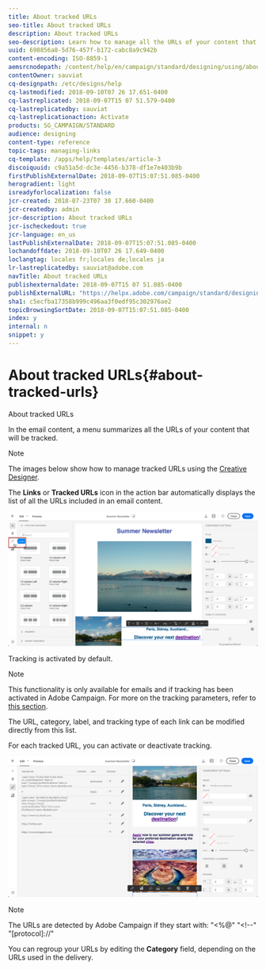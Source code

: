```yaml
---
title: About tracked URLs
seo-title: About tracked URLs
description: About tracked URLs
seo-description: Learn how to manage all the URLs of your content that will be tracked.
uuid: 698856a8-5d76-457f-b172-cabc8a9c942b
content-encoding: ISO-8859-1
aemsrcnodepath: /content/help/en/campaign/standard/designing/using/about-tracked-urls
contentOwner: sauviat
cq-designpath: /etc/designs/help
cq-lastmodified: 2018-09-10T07 26 17.651-0400
cq-lastreplicated: 2018-09-07T15 07 51.579-0400
cq-lastreplicatedby: sauviat
cq-lastreplicationaction: Activate
products: SG_CAMPAIGN/STANDARD
audience: designing
content-type: reference
topic-tags: managing-links
cq-template: /apps/help/templates/article-3
discoiquuid: c9a51a5d-dc3e-4456-b378-df1e7e403b9b
firstPublishExternalDate: 2018-09-07T15:07:51.085-0400
herogradient: light
isreadyforlocalization: false
jcr-created: 2018-07-23T07 30 17.660-0400
jcr-createdby: admin
jcr-description: About tracked URLs
jcr-ischeckedout: true
jcr-language: en_us
lastPublishExternalDate: 2018-09-07T15:07:51.085-0400
lochandoffdate: 2018-09-10T07 26 17.649-0400
loclangtag: locales fr;locales de;locales ja
lr-lastreplicatedby: sauviat@adobe.com
navTitle: About tracked URLs
publishexternaldate: 2018-09-07T15 07 51.085-0400
publishExternalURL: "https://helpx.adobe.com/campaign/standard/designing/using/about-tracked-urls.html"
sha1: c5ecfba17358b999c496aa3f0edf95c302976ae2
topicBrowsingSortDate: 2018-09-07T15:07:51.085-0400
index: y
internal: n
snippet: y
---
```


# About tracked URLs{#about-tracked-urls}

About tracked URLs

In the email content, a menu summarizes all the URLs of your content that will be tracked.

>[!NOTE]
>
>The images below show how to manage tracked URLs using the [Creative Designer](../../designing/using/about-email-content-design.md#using-the-creative-designer).

The **Links** or **Tracked URLs** icon in the action bar automatically displays the list of all the URLs included in an email content.

![](assets/des_links.png)

Tracking is activated by default.

>[!NOTE]
>
>This functionality is only available for emails and if tracking has been activated in Adobe Campaign. For more on the tracking parameters, refer to [this section](../../administration/using/configuring-email-channel.md#list-of-email-tracking-parameters).

The URL, category, label, and tracking type of each link can be modified directly from this list.

For each tracked URL, you can activate or deactivate tracking.

![](assets/des_links_tracking.png)

>[!NOTE]
>
>The URLs are detected by Adobe Campaign if they start with: "&lt;%@" "&lt;!--" "[protocol]://"

You can regroup your URLs by editing the **Category** field, depending on the URLs used in the delivery.
